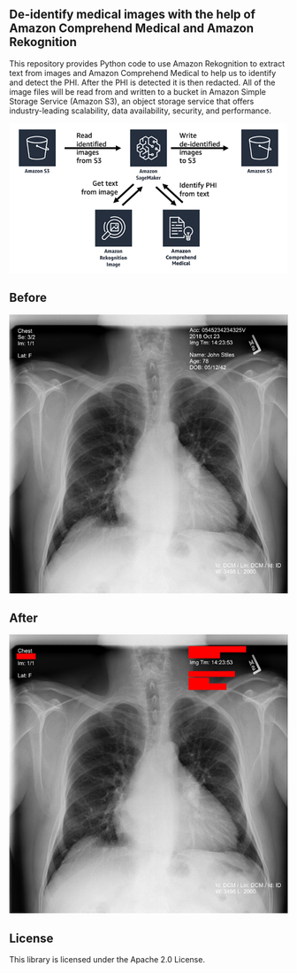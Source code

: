 ## De-identify medical images with the help of Amazon Comprehend Medical and Amazon Rekognition

This repository provides Python code to use Amazon Rekognition to extract text from images and Amazon Comprehend Medical to help us to identify and detect the PHI.  After the PHI is detected it is then redacted.   All of the image files will be read from and written to a bucket in Amazon Simple Storage Service (Amazon S3), an object storage service that offers industry-leading scalability, data availability, security, and performance.

![diagram](https://github.com/aws-samples/amazon-comprehend-medical-image-deidentification/raw/master/images/deidentify-medical-1.gif)

## Before
![xray1](https://github.com/aws-samples/amazon-comprehend-medical-image-deidentification/raw/master/images/deidentify-medical-2.jpg) 

## After
![xray2](https://github.com/aws-samples/amazon-comprehend-medical-image-deidentification/raw/master/images/deidentify-medical-3.jpg)

## License

This library is licensed under the Apache 2.0 License. 
